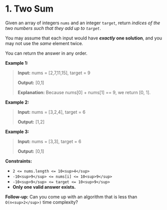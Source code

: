 # 1. Two Sum

Given an array of integers `nums` and an integer `target`, return _indices of
the two numbers such that they add up to `target`_.

You may assume that each input would have **_exactly_ one solution**, and you
may not use the _same_ element twice.

You can return the answer in any order.

**Example 1:**

> **Input:** nums = \[2,7,11,15\], target = 9
>
> **Output:** \[0,1\]
>
> **Explanation:** Because nums\[0\] + nums\[1\] == 9, we return \[0, 1\].

**Example 2:**

> **Input:** nums = \[3,2,4\], target = 6
>
> **Output:** \[1,2\]

**Example 3:**

> **Input:** nums = \[3,3\], target = 6
>
> **Output:** \[0,1\]

**Constraints:**

- `2 <= nums.length <= 10<sup>4</sup>`
- `-10<sup>9</sup> <= nums[i] <= 10<sup>9</sup>`
- `-10<sup>9</sup> <= target <= 10<sup>9</sup>`
- **Only one valid answer exists.**

**Follow-up:** Can you come up with an algorithm that is less than
`O(n<sup>2</sup>)` time complexity?
